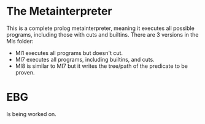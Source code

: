 # The Metainterpreter

This is a complete prolog metainterpreter, meaning it executes all possible programs, including those with cuts and builtins. 
There are 3 versions in the MIs folder:
- MI1 executes all programs but doesn't cut.
- MI7 executes all programs, including builtins, and cuts.
- MI8 is similar to MI7 but it writes the tree/path of the predicate to be proven.

# EBG

Is being worked on. 
